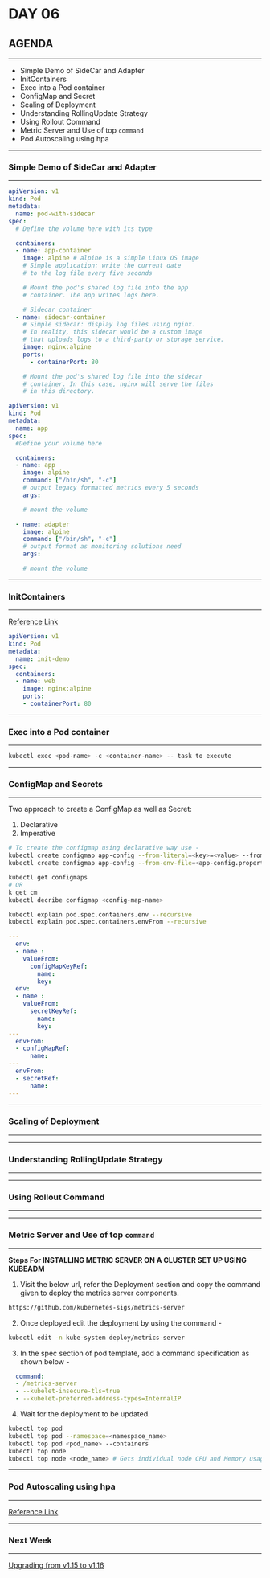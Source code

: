 # DAY 06

## AGENDA

---

* Simple Demo of SideCar and Adapter
* InitContainers
* Exec into a Pod container
* ConfigMap and Secret
* Scaling of Deployment
* Understanding RollingUpdate Strategy
* Using Rollout Command
* Metric Server and Use of top `command`
* Pod Autoscaling using hpa

---

### Simple Demo of SideCar and Adapter

---

```yml
apiVersion: v1
kind: Pod
metadata:
  name: pod-with-sidecar
spec:
  # Define the volume here with its type

  containers:
  - name: app-container
    image: alpine # alpine is a simple Linux OS image
    # Simple application: write the current date
    # to the log file every five seconds

    # Mount the pod's shared log file into the app 
    # container. The app writes logs here.

    # Sidecar container
  - name: sidecar-container
    # Simple sidecar: display log files using nginx.
    # In reality, this sidecar would be a custom image
    # that uploads logs to a third-party or storage service.
    image: nginx:alpine
    ports:
      - containerPort: 80

    # Mount the pod's shared log file into the sidecar
    # container. In this case, nginx will serve the files
    # in this directory.

```

```yml
apiVersion: v1
kind: Pod
metadata:
  name: app
spec:
  #Define your volume here

  containers:
  - name: app
    image: alpine
    command: ["/bin/sh", "-c"]
    # output legacy formatted metrics every 5 seconds
    args:

    # mount the volume

  - name: adapter
    image: alpine
    command: ["/bin/sh", "-c"]
    # output format as monitoring solutions need
    args:

    # mount the volume

```

---

### InitContainers

---

[Reference Link](https://kubernetes.io/docs/concepts/workloads/pods/init-containers/)

```yml
apiVersion: v1
kind: Pod
metadata:
  name: init-demo
spec:
  containers:
  - name: web
    image: nginx:alpine
    ports:
    - containerPort: 80
```

---

### Exec into a Pod container

---

```bash
kubectl exec <pod-name> -c <container-name> -- task to execute
```

---

### ConfigMap and Secrets

---


Two approach to create a ConfigMap as well as Secret: 

1. Declarative
2. Imperative

```bash
# To create the configmap using declarative way use -
kubectl create configmap app-config --from-literal=<key>=<value> --from-literal=<key>=<value> ...
kubectl create configmap app-config --from-env-file=<app-config.properties>

kubectl get configmaps
# OR
k get cm
kubectl decribe configmap <config-map-name>

kubectl explain pod.spec.containers.env --recursive
kubectl explain pod.spec.containers.envFrom --recursive
```

```yml
---
  env:
  - name : 
    valueFrom: 
      configMapKeyRef:
        name: 
        key:
  env:
  - name : 
    valueFrom: 
      secretKeyRef:
        name: 
        key:
---
  envFrom:
  - configMapRef:
      name:
---
  envFrom:
  - secretRef:
      name:
---

```

---

### Scaling of Deployment

---



---

### Understanding RollingUpdate Strategy

---



---

### Using Rollout Command

---



---

### Metric Server and Use of top `command`

---

**Steps For INSTALLING METRIC SERVER ON A CLUSTER SET UP USING KUBEADM**

1. Visit the below url, refer the Deployment section and copy the command given to deploy the metrics server components.

```bash
https://github.com/kubernetes-sigs/metrics-server
```

2. Once deployed edit the deployment by using the command -

```bash
kubectl edit -n kube-system deploy/metrics-server
```

3. In the spec section of pod template, add a command specification as shown below -

```yml
  command:
  - /metrics-server
  - --kubelet-insecure-tls=true
  - --kubelet-preferred-address-types=InternalIP
```

4. Wait for the deployment to be updated.

```bash
kubectl top pod
kubectl top pod --namespace=<namespace_name>
kubectl top pod <pod_name> --containers
kubectl top node
kubectl top node <node_name> # Gets individual node CPU and Memory usage
```

---

### Pod Autoscaling using hpa

---

[Reference Link](https://kubernetes.io/docs/tasks/run-application/horizontal-pod-autoscale-walkthrough/)

---

### Next Week

---

[Upgrading from v1.15 to v1.16](https://v1-16.docs.kubernetes.io/docs/tasks/administer-cluster/kubeadm/kubeadm-upgrade/)